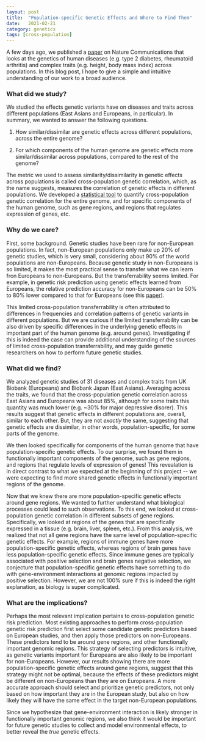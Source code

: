 ```yaml
---
layout: post
title:  "Population-specific Genetic Effects and Where to Find Them"
date:   2021-02-21
category: genetics
tags: [cross-population]
---
```


<script type="text/javascript" async
src="https://cdn.mathjax.org/mathjax/latest/MathJax.js?config=TeX-MML-AM_CHTML">
</script>

A few days ago, we published a [paper](https://www.nature.com/articles/s41467-021-21286-1)
on Nature Communications that looks at the genetics of human diseases (e.g. type 2 diabetes, rheumatoid arthritis)
and complex traits (e.g. height, body mass index) across populations. In this
blog post, I hope to give a simple and intuitive understanding of our work to a broad audience.

### What did we study?

We studied the effects genetic variants have on diseases
and traits across different populations (East Asians and Europeans, in particular).
In summary, we wanted to answer the following questions.

1. How similar/dissimilar are genetic effects across different populations,
across the entire genome?

2. For which components of the human genome are genetic effects more similar/dissimilar
across populations, compared to the rest of the genome?

The metric we used to assess similarity/dissimilarity in genetic effects
across populations is called cross-population genetic correlation,
which, as the name suggests, measures the correlation of genetic
effects in different populations. We developed a [statistical tool](https://github.com/huwenboshi/s-ldxr) to
quantify cross-population genetic correlation for the entire genome, and for
specific components of the human genome, such as gene regions, and regions
that regulates expression of genes, etc.

### Why do we care?

First, some background. Genetic studies have been rare
for non-European populations. In fact, non-European populations only make up
20% of genetic studies, which is very small, considering about 90% of the world
populations are non-Europeans. Because genetic study in non-Europeans is so limited,
it makes the most practical sense to transfer what we can learn fron
Europeans to non-Europeans. But the transferrability seems limited. For example,
in genetic risk prediction using genetic effects learned from Europeans, the
relative prediction accuracy for non-Europeans can
be 50% to 80% lower compared to that for Europeans (see this [paper](https://www.nature.com/articles/s41588-019-0379-x?WT.ec_id=NG-201904&sap-outbound-id=2C9E78DECC81D5016FE335EAE68FF5C714553CD4)).

This limited cross-population transferrability is often attributed to differences in frequencies
and correlation patterns of genetic variants in different populations. But
we are curious if the limited transferrability can be also driven by
specific differences in the underlying genetic effects in important part
of the human genome (e.g. around genes). Investigating if this is indeed the
case can provide additional understanding of the sources of limited
cross-population transferrability, and may guide genetic researchers on how
to perform future genetic studies.

### What did we find?

We analyzed genetic studies of 31 diseases and complex traits from UK Biobank (Europeans)
and Biobank Japan (East Asians). Averaging across the traits, we found that
the cross-population genetic correlation across East Asians and Europeans was
about 85%, although for some traits this quantity was much lower (e.g. ~30%
for major depressive disorer). This results suggest that genetic effects
in different populations are, overall, similar to each other. But, they are
not *exactly* the same, suggesting that genetic effects are dissimilar, in
other words, population-specific, for some parts of the genome.

We then looked specifically for components of the human genome that have
population-specific genetic effects. To our surprise, we found them in
functionally important components of the genome, such as gene regions, and
regions that regulate levels of expression of genes! This revealation is
in direct contrast to what we expected at the beginning of this project -- we
were expecting to find more shared genetic effects in functionally important
regions of the genome.

Now that we knew there are more population-specific genetic effects around
gene regions. We wanted to further understand what biological processes could
lead to such observations. To this end, we looked at cross-population genetic
correlation in different subsets of gene regions. Specifically, we looked at
regions of the genes that are specifically expressed in a tissue (e.g.
brain, liver, spleen, etc.). From this analysis, we realized that not all
gene regions have the same level of population-specific genetic effects.
For example, regions of immune genes have more population-specific
genetic effects, whereas regions of brain genes have less population-specific
genetic effects. Since immune genes are typically associated with positive selection
and brain genes negative selection, we conjecture that population-specific
genetic effects have something to do with gene-environment interactions
at genomic regions impacted by positive selection. However, we are not 100%
sure if this is indeed the right explanation, as biology is super complicated.

### What are the implications?

Perhaps the most relevant implication pertains to cross-population genetic
risk prediction. Most existing approaches to perform cross-population
genetic risk prediction first select some candidate genetic predictors
based on European studies, and then apply those predictors on non-Europeans.
These predictors tend to be around gene regions, and other functionally
important genomic regions. This strategy of selecting predictors is intuitive,
as genetic variants important for Europeans are also likely to be important
for non-Europeans. However, our results showing there are more
population-specific genetic effects around gene regions, suggest that this strategy
might not be optimal, because the effects of these predictors
might be different on non-Europeans than they are on Europeans. A more
accurate approach should select and prioritize genetic predictors, not only based on how important
they are in the European study, but also on how likely they will have the same effect
in the target non-European populations.

Since we hypothesize that gene-environment interaction is likely stronger
in functionally important genomic regions, we also think it would be important
for future genetic studies to collect and model environmental effects,
to better reveal the *true* genetic effects.
